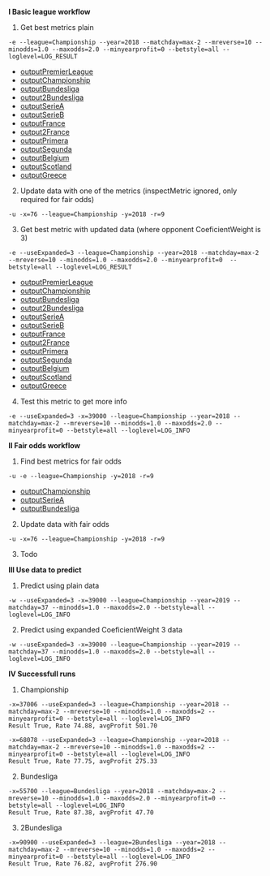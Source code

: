 __I Basic league workflow__


1. Get best metrics plain
```
-e --league=Championship --year=2018 --matchday=max-2 --mreverse=10 --minodds=1.0 --maxodds=2.0 --minyearprofit=0 --betstyle=all --loglevel=LOG_RESULT
```
* [outputPremierLeague](./OutputData/dataI1PremierLeague.txt)
* [outputChampionship](./OutputData/dataI1Championship.txt)
* [outputBundesliga](./OutputData/dataI1Bundesliga.txt)
* [output2Bundesliga](./OutputData/dataI12Bundesliga.txt)
* [outputSerieA](./OutputData/dataI1SerieA.txt)
* [outputSerieB](./OutputData/dataI1SerieB.txt)
* [outputFrance](./OutputData/dataI1France.txt)
* [output2France](./OutputData/dataI12France.txt)
* [outputPrimera](./OutputData/dataI1Primera.txt)
* [outputSegunda](./OutputData/dataI1Segunda.txt)
* [outputBelgium](./OutputData/dataI1Belgium.txt)
* [outputScotland](./OutputData/dataI1Scotland.txt)
* [outputGreece](./OutputData/dataI1Greece.txt)

2. Update data with one of the metrics (inspectMetric ignored, only required for fair odds)
```
-u -x=76 --league=Championship -y=2018 -r=9
```
3. Get best metric with updated data (where opponent CoeficientWeight is 3)
```
-e --useExpanded=3 --league=Championship --year=2018 --matchday=max-2 --mreverse=10 --minodds=1.0 --maxodds=2.0 --minyearprofit=0  --betstyle=all --loglevel=LOG_RESULT
```
* [outputPremierLeague](./OutputData/dataI3PremierLeague.txt)
* [outputChampionship](./OutputData/dataI3Championship.txt)
* [outputBundesliga](./OutputData/dataI3Bundesliga.txt)
* [output2Bundesliga](./OutputData/dataI32Bundesliga.txt)
* [outputSerieA](./OutputData/dataI3SerieA.txt)
* [outputSerieB](./OutputData/dataI3SerieB.txt)
* [outputFrance](./OutputData/dataI3France.txt)
* [output2France](./OutputData/dataI32France.txt)
* [outputPrimera](./OutputData/dataI3Primera.txt)
* [outputSegunda](./OutputData/dataI3Segunda.txt)
* [outputBelgium](./OutputData/dataI3Belgium.txt)
* [outputScotland](./OutputData/dataI3Scotland.txt)
* [outputGreece](./OutputData/dataI3Greece.txt)

4. Test this metric to get more info
```
-e --useExpanded=3 -x=39000 --league=Championship --year=2018 --matchday=max-2 --mreverse=10 --minodds=1.0 --maxodds=2.0 --minyearprofit=0 --betstyle=all --loglevel=LOG_INFO
```


__II Fair odds workflow__
1. Find best metrics for fair odds
```
-u -e --league=Championship -y=2018 -r=9
```

* [outputChampionship](./OutputData/dataII1Championship.txt)
* [outputSerieA](./OutputData/dataII1SerieA.txt)
* [outputBundesliga](./OutputData/dataII1Bundesliga.txt)


2. Update data with fair odds
```
-u -x=76 --league=Championship -y=2018 -r=9
```
3. Todo

__III Use data to predict__

1. Predict using plain data
```
-w --useExpanded=3 -x=39000 --league=Championship --year=2019 --matchday=37 --minodds=1.0 --maxodds=2.0 --betstyle=all --loglevel=LOG_INFO
```

2. Predict using expanded CoeficientWeight 3 data
```
-w --useExpanded=3 -x=39000 --league=Championship --year=2019 --matchday=37 --minodds=1.0 --maxodds=2.0 --betstyle=all --loglevel=LOG_INFO
```


__IV Successfull runs__

1. Championship
```
-x=37006 --useExpanded=3 --league=Championship --year=2018 --matchday=max-2 --mreverse=10 --minodds=1.0 --maxodds=2 --minyearprofit=0 --betstyle=all --loglevel=LOG_INFO
Result True, Rate 74.88, avgProfit 501.70
```


```
-x=68078 --useExpanded=3 --league=Championship --year=2018 --matchday=max-2 --mreverse=10 --minodds=1.0 --maxodds=2 --minyearprofit=0 --betstyle=all --loglevel=LOG_INFO
Result True, Rate 77.75, avgProfit 275.33
```

2. Bundesliga

```
-x=55700 --league=Bundesliga --year=2018 --matchday=max-2 --mreverse=10 --minodds=1.0 --maxodds=2.0 --minyearprofit=0 --betstyle=all --loglevel=LOG_INFO
Result True, Rate 87.38, avgProfit 47.70
```

3. 2Bundesliga

```
-x=90900 --useExpanded=3 --league=2Bundesliga --year=2018 --matchday=max-2 --mreverse=10 --minodds=1.0 --maxodds=2 --minyearprofit=0 --betstyle=all --loglevel=LOG_INFO
Result True, Rate 76.82, avgProfit 276.90
```

